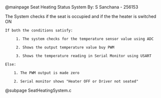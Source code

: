 @mainpage Seat Heating Status System 
By: S Sanchana - 256153

The System checks if the seat is occupied and if the the heater is switched ON
    
    If both the conditions satisfy:
         
         1. The system checks for the temperature sensor value using ADC
         
         2. Shows the output temperature value buy PWM
         
         3. Shows the temperature reading in Serial Monitor using USART

    Else:

        1. The PWM output is made zero

        2. Serial monitor shows "Heater OFF or Driver not seated"


@subpage SeatHeatingSystem.c